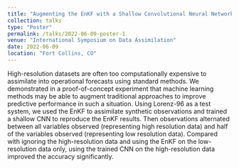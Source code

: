 ```yaml
---
title: "Augmenting the EnKF with a Shallow Convolutional Neural Network"
collection: talks
type: "Poster"
permalink: /talks/2022-06-09-poster-1
venue: "International Symposium on Data Assimilation"
date: 2022-06-09
location: "Fort Collins, CO"
---
```


High-resolution datasets are often too computationally expensive to assimilate into operational forecasts using standard methods. We demonstrated in a proof-of-concept experiment that machine learning methods may be able to augment traditional approaches to improve predictive performance in such a situation. Using Lorenz-96 as a test system, we used the EnKF to assimilate synthetic observations and trained a shallow CNN to reproduce the EnKF results. Then observations alternated between all variables observed (representing high resolution data) and half of the variables observed (representing low resolution data). Compared with ignoring the high-resolution data and using the EnKF on the low-resolution data only, using the trained CNN on the high-resolution data improved the accuracy significantly.
